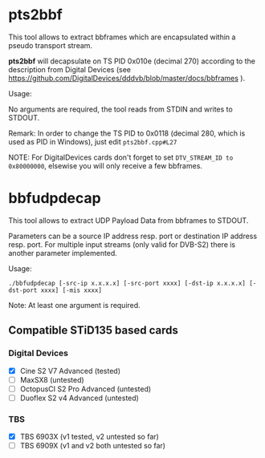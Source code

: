 # pts2bbf

This tool allows to extract bbframes which are encapsulated within a pseudo transport stream.

**pts2bbf** will decapsulate on TS PID 0x010e (decimal 270) according to the description from Digital Devices (see https://github.com/DigitalDevices/dddvb/blob/master/docs/bbframes ).

Usage:

No arguments are required, the tool reads from STDIN and writes to STDOUT.

Remark: In order to change the TS PID to 0x0118 (decimal 280, which is used as PID in Windows), just edit `pts2bbf.cpp#L27`

NOTE: For DigitalDevices cards don't forget to set `DTV_STREAM_ID to 0x80000000`, elsewise you will only receive a few bbframes.

# bbfudpdecap

This tool allows to extract UDP Payload Data from bbframes to STDOUT. 

Parameters can be a source IP address resp. port or destination IP address resp. port. For multiple input streams (only valid for DVB-S2) there is another parameter implemented.

Usage:

    ./bbfudpdecap [-src-ip x.x.x.x] [-src-port xxxx] [-dst-ip x.x.x.x] [-dst-port xxxx] [-mis xxxx]

Note: At least one argument is required.


## Compatible STiD135 based cards

### Digital Devices 

- [x] Cine S2 V7 Advanced (tested)
- [ ] MaxSX8 (untested)
- [ ] OctopusCI S2 Pro Advanced  (untested)
- [ ] Duoflex S2 v4 Advanced (untested)

### TBS

- [x] TBS 6903X (v1 tested, v2 untested so far)
- [ ] TBS 6909X (v1 and v2 both untested so far)
